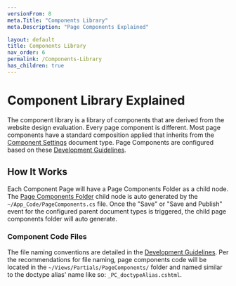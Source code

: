 ```yaml
---
versionFrom: 8
meta.Title: "Components Library"
meta.Description: "Page Components Explained"

layout: default
title: Components Library
nav_order: 6
permalink: /Components-Library
has_children: true
---
```


# Component Library Explained

The component library is a library of components that are derived from the website design evaluation. Every page component is different. Most page components have a standard composition applied that inherits from the [Component Settings](v8/Component-Settings.md) document type. Page Components are configured based on these [Development Guidelines](v8/Development-Guidelines.md).

## How It Works

Each Component Page will have a Page Components Folder as a child node. The [Page Components Folder](/MyUmbDocs/Starterkit-Package/v8/doctypes/Doctype-Page-Comp-Folder-Schema.md) child node is auto generated by the `~/App_Code/PageComponents.cs` file. Once the "Save" or "Save and Publish" event for the configured parent document types is triggered, the child page components folder will auto generate.

### Component Code Files

The file naming conventions are detailed in the [Development Guidelines](v8/Development-Guidelines.md). Per the recommendations for file naming, page components code will be located in the `~/Views/Partials/PageComponents/` folder and named similar to the doctype alias' name like so: `_PC_doctypeAlias.cshtml`.



